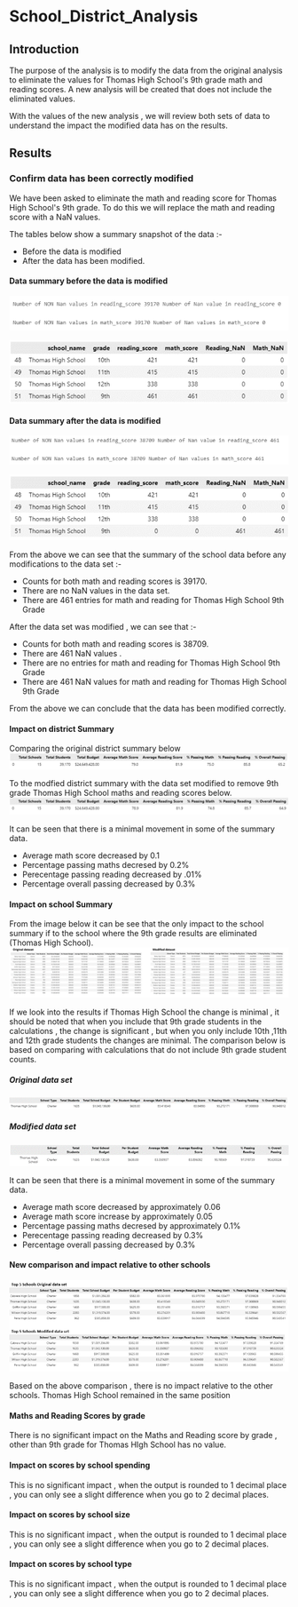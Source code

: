 # School_District_Analysis

## Introduction

The purpose of the analysis is to modify the data from the original analysis to eliminate the values for Thomas High School's 9th grade math and reading scores. A new analysis will be created that does not include the eliminated values. 

With the values of the new analysis , we will review both sets of data to understand the impact the modified data has on the results.

## Results

### Confirm data has been correctly modified

We have been asked to eliminate the math and reading score for Thomas High School's 9th grade. To do this we will replace the math and reading score with a NaN values. 

The tables below show a summary snapshot of the data :- 
- Before the data is modified 
- After the data has been modified.

#### Data summary before the data is modified
![Summary count before change](/Resources/Summary_before.png)

![THS Summary before change](/Resources/Summary_before_THS.png)

#### Data summary after the data is modified
![Summary count after change](/Resources/Summary_after.png)

![THS Summary after change](/Resources/Summary_after_THS.png)

From the above we can see that the summary of the school data before any modifications to the data set :- 
- Counts for both math and reading scores is 39170.
- There are no NaN values in the data set.
- There are 461 entries for math and reading for Thomas High School 9th Grade

After the data set was modified , we can see that :-

- Counts for both math and reading scores is 38709.
- There are 461 NaN values .
- There are no entries for math and reading for Thomas High School 9th Grade
- There are 461 NaN values for math and reading for Thomas High School 9th Grade

From the above we can conclude that the data has been modified correctly.

#### Impact on district Summary

Comparing the original district summary below
![District sumamry original](/Resources/District_summary_original.png)

To the modfied district summary with the data set modified to remove 9th grade Thomas High School maths and reading scores below.
![District sumamry original](/Resources/District_summary_modified.png)

It can be seen that there is a minimal movement in some of the summary data.
- Average math score decreased by 0.1
- Percentage passing maths decresed by 0.2%
- Perecentage passing reading decreased by .01%
- Percentage overall passing decreased by 0.3%

#### Impact on school Summary

From the image below it can be see that the only impact to the school summary if to the school where the 9th grade results are eliminated (Thomas High School).
![School summary comparison](/Resources/School_summary_comparison.png)

If we look into the results if Thomas High School the change is minimal , it should be noted that when you include that 9th grade students in the calculations , the change is significant , but when you only include 10th ,11th and 12th grade students the changes are minimal. The comparison below is based on comparing with calculations that do not include 9th grade student counts.

##### Original data set
![School summary THS orginal](/Resources/School_summary_THS_orginal.png)

##### Modified data set
![School summary THS modified](/Resources/School_summary_THS_modified.png)

It can be seen that there is a minimal movement in some of the summary data.
- Average math score decreased by approximately 0.06
- Average math score increase by approximately 0.05
- Percentage passing maths decresed by approximately 0.1%
- Perecentage passing reading decreased by 0.3%
- Percentage overall passing decreased by 0.3%

#### New comparison and impact relative to other schools

![Top 5 Comparison](/Resources/Top_5_comparison.PNG)

Based on the above comparison , there is no impact relative to the other schools. Thomas High School remained in the same position

#### Maths and Reading Scores by grade

There is no significant impact on the Maths and Reading score by grade , other than 9th grade for Thomas HIgh School has no value.

#### Impact on scores by school spending

This is no significant impact , when the output is rounded to 1 decimal place , you can only see a slight difference when you go to 2 decimal places.

#### Impact on scores by school size

This is no significant impact , when the output is rounded to 1 decimal place , you can only see a slight difference when you go to 2 decimal places.


#### Impact on scores by school type

This is no significant impact , when the output is rounded to 1 decimal place , you can only see a slight difference when you go to 2 decimal places.

